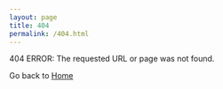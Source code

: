 ```yaml
---
layout: page
title: 404
permalink: /404.html
---
```


404 ERROR: The requested URL or page was not found.

Go back to <a href="http://huteach.github.io">Home</a>
